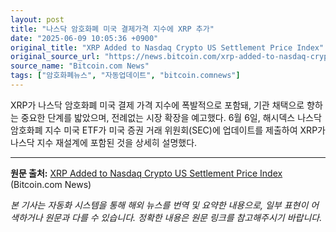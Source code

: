 ```yaml
---
layout: post
title: "나스닥 암호화폐 미국 결제가격 지수에 XRP 추가"
date: "2025-06-09 10:05:36 +0900"
original_title: "XRP Added to Nasdaq Crypto US Settlement Price Index"
original_source_url: "https://news.bitcoin.com/xrp-added-to-nasdaq-crypto-us-settlement-price-index/"
source_name: "Bitcoin.com News"
tags: ["암호화폐뉴스", "자동업데이트", "bitcoin.comnews"]
---
```


XRP가 나스닥 암호화폐 미국 결제 가격 지수에 폭발적으로 포함돼, 기관 채택으로 향하는 중요한 단계를 밟았으며, 전례없는 시장 확장을 예고했다. 6월 6일, 해시덱스 나스닥 암호화폐 지수 미국 ETF가 미국 증권 거래 위원회(SEC)에 업데이트를 제출하여 XRP가 나스닥 지수 재설계에 포함된 것을 상세히 설명했다.

---
**원문 출처:** [XRP Added to Nasdaq Crypto US Settlement Price Index](https://news.bitcoin.com/xrp-added-to-nasdaq-crypto-us-settlement-price-index/) (Bitcoin.com News)

*본 기사는 자동화 시스템을 통해 해외 뉴스를 번역 및 요약한 내용으로, 일부 표현이 어색하거나 원문과 다를 수 있습니다. 정확한 내용은 원문 링크를 참고해주시기 바랍니다.*
